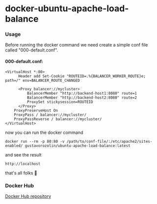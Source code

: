# docker-ubuntu-apache-load-balance


### Usage
Before running the docker command we need create a simple conf file called "000-default.conf". 

#### 000-default.conf:

    <VirtualHost *:80>
	      Header add Set-Cookie "ROUTEID=.%{BALANCER_WORKER_ROUTE}e; path=/" env=BALANCER_ROUTE_CHANGED
	
	      <Proxy balancer://mycluster>
		      BalancerMember "http://backend-host1:8080" route=1
		      BalancerMember "http://backend-host2:8080" route=2
		      ProxySet stickysession=ROUTEID
	      </Proxy>
        ProxyPreserveHost On
        ProxyPass / balancer://mycluster/
        ProxyPassReverse / balancer://mycluster/
    </VirtualHost>

now you can run the docker command

    docker run --rm -p 80:80 -v /path/to/conf-file/:/etc/apache2/sites-enabled/ gustavorozolin/ubuntu-apache-load-balance:latest

and see the result

    http://localhost
    
that's all folks 🍻


### Docker Hub
[Docker Hub repository](https://cloud.docker.com/u/gustavorozolin/repository/docker/gustavorozolin/ubuntu-apache-load-balance)
